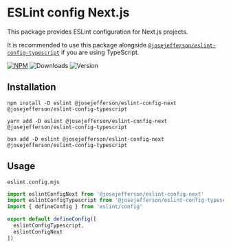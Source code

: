 # ESLint config Next.js

This package provides ESLint configuration for Next.js projects.

It is recommended to use this package alongside [`@josejefferson/eslint-config-typescript`](https://www.npmjs.com/package/@josejefferson/eslint-config-typescript) if you are using TypeScript.

[![NPM](https://img.shields.io/badge/NPM-%23CB3837.svg?style=for-the-badge&logo=npm&logoColor=white)](https://www.npmjs.com/package/@josejefferson/eslint-config-next)
![Downloads](https://img.shields.io/npm/dm/@josejefferson/eslint-config-next?style=for-the-badge)
![Version](https://img.shields.io/npm/v/@josejefferson/eslint-config-next?style=for-the-badge&label=Version)

## Installation

```fish
npm install -D eslint @josejefferson/eslint-config-next @josejefferson/eslint-config-typescript

yarn add -D eslint @josejefferson/eslint-config-next @josejefferson/eslint-config-typescript

bun add -D eslint @josejefferson/eslint-config-next @josejefferson/eslint-config-typescript
```

## Usage

`eslint.config.mjs`

```js
import eslintConfigNext from '@josejefferson/eslint-config-next'
import eslintConfigTypescript from '@josejefferson/eslint-config-typescript'
import { defineConfig } from 'eslint/config'

export default defineConfig([
  eslintConfigTypescript,
  eslintConfigNext
])
```

